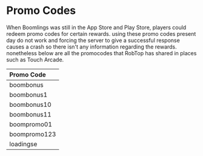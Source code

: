 # Promo Codes

When Boomlings was still in the App Store and Play Store, players could redeem promo codes for certain rewards. using these promo codes present day do not work and forcing the server to give a successful response causes a crash so there isn't any information regarding the rewards. nonetheless below are all the promocodes that RobTop has shared in places such as Touch Arcade.

| Promo Code |
|:-----------|
| boombonus  |
| boombonus1 |
| boombonus10|
| boombonus11|
| boompromo01|
|boompromo123|
|  loadingse | 